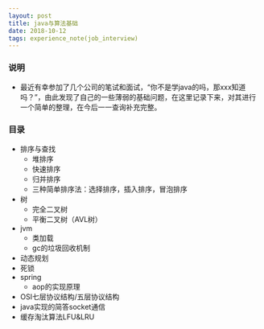 ```yaml
---
layout: post
title: java与算法基础
date: 2018-10-12
tags: experience_note(job_interview)
---
```

### 说明
 - 最近有幸参加了几个公司的笔试和面试，“你不是学java的吗，那xxx知道吗？”，由此发现了自己的一些薄弱的基础问题，在这里记录下来，对其进行一个简单的整理，在今后一一查询补充完整。

### 目录
 - 排序与查找
    - 堆排序
	- 快速排序
	- 归并排序
	- 三种简单排序法：选择排序，插入排序，冒泡排序
 - 树
    - 完全二叉树
    - 平衡二叉树（AVL树）
 - jvm
    - 类加载
    - gc的垃圾回收机制
 - 动态规划
 - 死锁
 - spring
    - aop的实现原理
 - OSI七层协议结构/五层协议结构
 - java实现的简答socket通信
 - 缓存淘汰算法LFU&LRU
